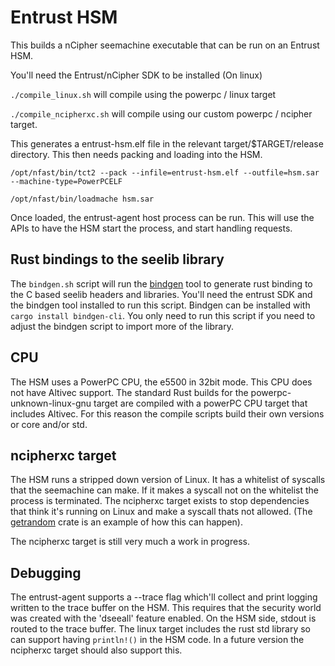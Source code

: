 # Entrust HSM

This builds a nCipher seemachine executable that can be run on an Entrust HSM.

You'll need the Entrust/nCipher SDK to be installed (On linux)

`./compile_linux.sh` will compile using the powerpc / linux target

`./compile_ncipherxc.sh` will compile using our custom powerpc / ncipher target. 

This generates a entrust-hsm.elf file in the relevant target/$TARGET/release directory.
This then needs packing and loading into the HSM.

`/opt/nfast/bin/tct2 --pack --infile=entrust-hsm.elf --outfile=hsm.sar --machine-type=PowerPCELF`

`/opt/nfast/bin/loadmache hsm.sar`

Once loaded, the entrust-agent host process can be run. This will use the APIs to have
the HSM start the process, and start handling requests.

## Rust bindings to the seelib library

The `bindgen.sh` script will run the [bindgen](https://rust-lang.github.io/rust-bindgen/)
tool to generate rust binding to the C based seelib headers and libraries. You'll need
the entrust SDK and the bindgen tool installed to run this script. Bindgen can be installed
with `cargo install bindgen-cli`. You only need to run this script if you need to adjust
the bindgen script to import more of the library.

## CPU

The HSM uses a PowerPC CPU, the e5500 in 32bit mode. This CPU does not have Altivec
support. The standard Rust builds for the powerpc-unknown-linux-gnu target are
compiled with a powerPC CPU target that includes Altivec. For this reason the compile
scripts build their own versions or core and/or std.


## ncipherxc target

The HSM runs a stripped down version of Linux. It has a whitelist of syscalls that the
seemachine can make. If it makes a syscall not on the whitelist the process is terminated.
The ncipherxc target exists to stop dependencies that think it's running on Linux and make
a syscall thats not allowed. (The [getrandom](https://crates.io/crates/getrandom) crate
is an example of how this can happen).

The ncipherxc target is still very much a work in progress.


## Debugging

The entrust-agent supports a --trace flag which'll collect and print logging
written to the trace buffer on the HSM. This requires that the security world
was created with the 'dseeall' feature enabled. On the HSM side, stdout is
routed to the trace buffer. The linux target includes the rust std library so
can support having `println!()` in the HSM code. In a future version the ncipherxc
target should also support this.
